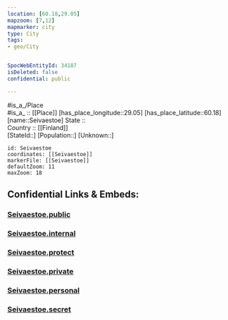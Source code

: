 ```yaml
---
location: [60.18,29.05] 
mapzoom: [7,12] 
mapmarker: city 
type: City
tags:
- geo/City


SpocWebEntityId: 34187
isDeleted: false
confidential: public

---
```

#is_a_/Place  
#is_a_ :: [[Place]] 
[has_place_longitude::29.05] 
[has_place_latitude::60.18] 
[name::Seivaestoe] 
State ::  
Country :: [[Finland]]  
[StateId::] 
[Population::] 
[Unknown::] 


```leaflet
id: Seivaestoe
coordinates: [[Seivaestoe]] 
markerFile: [[Seivaestoe]] 
defaultZoom: 11 
maxZoom: 18
```


## Confidential Links & Embeds: 

### [Seivaestoe.public](/_public/\Earth\Continent\Europe\Europe~North\Finland\CitySeivaestoe.public.md) 

### [Seivaestoe.internal](/_internal/\Earth\Continent\Europe\Europe~North\Finland\CitySeivaestoe.internal.md) 

### [Seivaestoe.protect](/_protect/\Earth\Continent\Europe\Europe~North\Finland\CitySeivaestoe.protect.md) 

### [Seivaestoe.private](/_private/\Earth\Continent\Europe\Europe~North\Finland\CitySeivaestoe.private.md) 

### [Seivaestoe.personal](/_personal/\Earth\Continent\Europe\Europe~North\Finland\CitySeivaestoe.personal.md) 

### [Seivaestoe.secret](/_secret/\Earth\Continent\Europe\Europe~North\Finland\CitySeivaestoe.secret.md)

